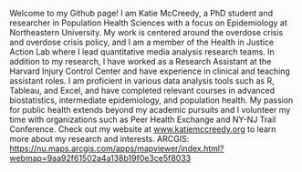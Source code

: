 Welcome to my Github page! 
I am Katie McCreedy, a PhD student and researcher in Population Health Sciences with a focus on Epidemiology at Northeastern University. My work is centered around the overdose crisis and overdose crisis policy, and I am a member of the Health in Justice Action Lab where I lead quantitative media analysis research teams. In addition to my research, I have worked as a Research Assistant at the Harvard Injury Control Center and have experience in clinical and teaching assistant roles. I am proficient in various data analysis tools such as R, Tableau, and Excel, and have completed relevant courses in advanced biostatistics, intermediate epidemiology, and population health. My passion for public health extends beyond my academic pursuits and I volunteer my time with organizations such as Peer Health Exchange and NY-NJ Trail Conference. Check out my website at www.katiemccreedy.org to learn more about my research and interests.
ARCGIS: https://nu.maps.arcgis.com/apps/mapviewer/index.html?webmap=9aa92f61502a4a138b19f0e3ce5f8033
